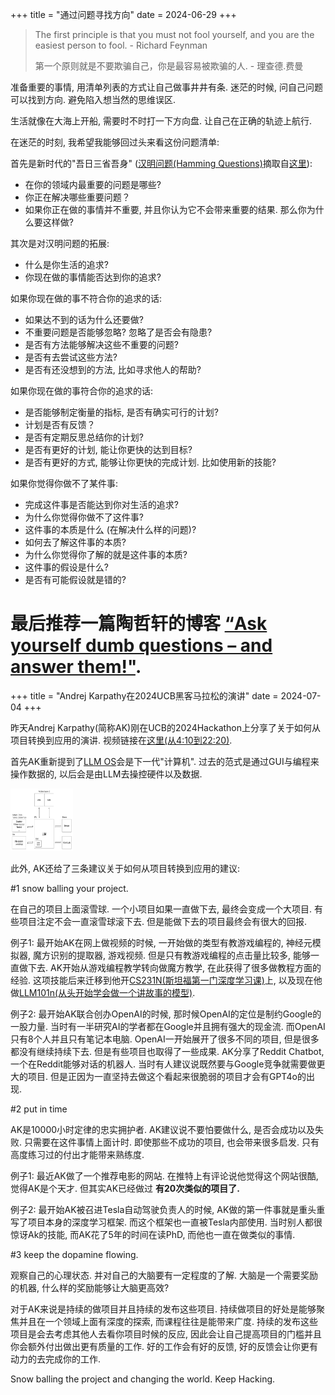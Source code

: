 +++
title = "通过问题寻找方向"
date = 2024-06-29
+++

> The first principle is that you must not fool yourself, and you are the easiest person to fool. - Richard Feynman
> 
> 第一个原则就是不要欺骗自己，你是最容易被欺骗的人. - 理查德.费曼

准备重要的事情, 用清单列表的方式让自己做事井井有条.  迷茫的时候, 问自己问题可以找到方向. 避免陷入想当然的思维误区.

生活就像在大海上开船, 需要时不时打一下方向盘. 让自己在正确的轨迹上航行.

在迷茫的时刻, 我希望我能够回过头来看这份问题清单:

首先是新时代的"吾日三省吾身" ([汉明问题(Hamming Questions)](https://www.lesswrong.com/tag/hamming-questions)摘取自[这里](https://lemire.me/blog/2019/01/29/rethinking-hammings-questions/)):

- 在你的领域内最重要的问题是哪些?
- 你正在解决哪些重要问题？
- 如果你正在做的事情并不重要, 并且你认为它不会带来重要的结果. 那么你为什么要这样做?

其次是对汉明问题的拓展:

- 什么是你生活的追求?
- 你现在做的事情能否达到你的追求?

如果你现在做的事不符合你的追求的话:

- 如果达不到的话为什么还要做?
- 不重要问题是否能够忽略? 忽略了是否会有隐患? 
- 是否有方法能够解决这些不重要的问题? 
- 是否有去尝试这些方法? 
- 是否有还没想到的方法, 比如寻求他人的帮助?

如果你现在做的事符合你的追求的话:

-  是否能够制定衡量的指标, 是否有确实可行的计划?
-  计划是否有反馈？ 
-  是否有定期反思总结你的计划?
-  是否有更好的计划, 能让你更快的达到目标?
-  是否有更好的方式, 能够让你更快的完成计划. 比如使用新的技能?

如果你觉得你做不了某件事:

- 完成这件事是否能达到你对生活的追求?
- 为什么你觉得你做不了这件事? 
- 这件事的本质是什么 (在解决什么样的问题)?
- 如何去了解这件事的本质?
- 为什么你觉得你了解的就是这件事的本质?
- 这件事的假设是什么? 
- 是否有可能假设就是错的?

最后推荐一篇陶哲轩的博客 [“Ask yourself dumb questions – and answer them!"](https://terrytao.wordpress.com/career-advice/ask-yourself-dumb-questions-and-answer-them/). 
=======
+++
title = "Andrej Karpathy在2024UCB黑客马拉松的演讲"
date = 2024-07-04
+++

昨天Andrej Karpathy(简称AK)刚在UCB的2024Hackathon上分享了关于如何从项目转换到应用的演讲.
视频链接在[这里(从4:10到22:20)](https://www.youtube.com/watch?v=tsTeEkzO9xc).

首先AK重新提到了[LLM OS](https://arxiv.org/html/2312.03815v2)会是下一代"计算机". 过去的范式是通过GUI与编程来操作数据的, 以后会是由LLM去操控硬件以及数据.

<img src="https://raw.githubusercontent.com/EvanLyu732/evanlyu732.github.io/main/static/images/llmos.png" height="100" width="100"/>


此外, AK还给了三条建议关于如何从项目转换到应用的建议:


#1 snow balling your project.

在自己的项目上面滚雪球. 一个小项目如果一直做下去, 最终会变成一个大项目. 有些项目注定不会一直滚雪球滚下去. 但是能做下去的项目最终会有很大的回报.

例子1: 最开始AK在网上做视频的时候, 一开始做的类型有教游戏编程的, 神经元模拟器, 魔方识别的提取器, 游戏视频. 但是只有教游戏编程的点击量比较多, 能够一直做下去.
AK开始从游戏编程教学转向做魔方教学, 在此获得了很多做教程方面的经验. 这项技能后来迁移到他开[CS231N(斯坦福第一门深度学习课)](https://cs231n.stanford.edu/2016/)上, 
以及现在他做[LLM101n(从头开始学会做一个讲故事的模型)](https://github.com/karpathy/LLM101n).

例子2: 最开始AK联合创办OpenAI的时候, 那时候OpenAI的定位是制约Google的一股力量. 当时有一半研究AI的学者都在Google并且拥有强大的现金流. 而OpenAI只有8个人并且只有笔记本电脑.
OpenAI一开始展开了很多不同的项目, 但是很多都没有继续持续下去. 但是有些项目也取得了一些成果. AK分享了Reddit Chatbot, 一个在Reddit能够对话的机器人. 当时有人建议说既然要与Google竞争就需要做更大的项目. 但是正因为一直坚持去做这个看起来很脆弱的项目才会有GPT4o的出现. 

#2 put in time

AK是10000小时定律的忠实拥护者. AK建议说不要怕要做什么, 是否会成功以及失败. 只需要在这件事情上面计时. 即使那些不成功的项目, 也会带来很多启发. 
只有高度练习过的付出才能带来熟练度.

例子1: 最近AK做了一个推荐电影的网站. 在推特上有评论说他觉得这个网站很酷, 觉得AK是个天才.
但其实AK已经做过 __有20次类似的项目了.__ 

例子2: 最开始AK被召进Tesla自动驾驶负责人的时候, AK做的第一件事就是重头重写了项目本身的深度学习框架. 而这个框架也一直被Tesla内部使用. 当时别人都很惊讶Ak的技能, 而AK花了5年的时间在读PhD, 而他也一直在做类似的事情.


#3 keep the dopamine flowing.

观察自己的心理状态. 并对自己的大脑要有一定程度的了解. 大脑是一个需要奖励的机器, 什么样的奖励能够让大脑更高效?

对于AK来说是持续的做项目并且持续的发布这些项目. 持续做项目的好处是能够聚焦并且在一个领域上面有深度的探索, 而课程往往是能带来广度. 持续的发布这些项目是会去考虑其他人去看你项目时候的反应, 因此会让自己提高项目的门槛并且你会额外付出做出更有质量的工作. 好的工作会有好的反馈, 好的反馈会让你更有动力的去完成你的工作.

Snow balling the project and changing the world. Keep Hacking.
